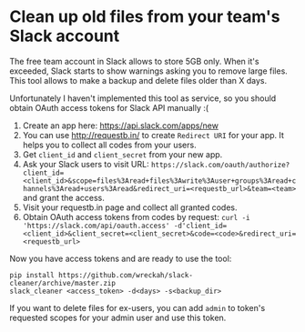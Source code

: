 # Clean up old files from your team's Slack account

The free team account in Slack allows to store 5GB only. When it's exceeded,
Slack starts to show warnings asking you to remove large files.
This tool allows to make a backup and delete files older than X days.

Unfortunately I haven't implemented this tool as service, so you should obtain OAuth access
tokens for Slack API manually :(

1. Create an app here: https://api.slack.com/apps/new
2. You can use http://requestb.in/ to create `Redirect URI` for your app. It helps you to collect all codes from your users.
3. Get `client_id` and `client_secret` from your new app.
4. Ask your Slack users to visit URL:
  `https://slack.com/oauth/authorize?client_id=<client_id>&scope=files%3Aread+files%3Awrite%3Auser+groups%3Aread+channels%3Aread+users%3Aread&redirect_uri=<requestb_url>&team=<team>` and grant the access.
5. Visit your requestb.in page and collect all granted codes.
6. Obtain OAuth access tokens from codes by request:
  `curl -i 'https://slack.com/api/oauth.access' -d'client_id=<client_id>&client_secret=<client_secret>&code=<code>&redirect_uri=<requestb_url>`


Now you have access tokens and are ready to use the tool:
```
pip install https://github.com/wreckah/slack-cleaner/archive/master.zip
slack_cleaner <access_token> -d<days> -s<backup_dir>
```

If you want to delete files for ex-users, you can add `admin` to token's
requested scopes for your admin user and use this token.

